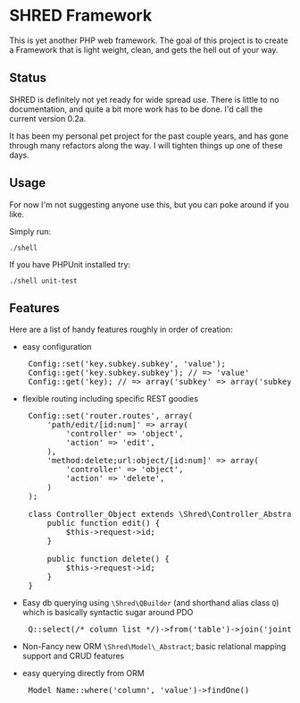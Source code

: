 SHRED Framework
===
This is yet another PHP web framework. The goal of this project is to create a
Framework that is light weight, clean, and gets the hell out of your way. 


Status
---
SHRED is definitely not yet ready for wide spread use. There is little to no
documentation, and quite a bit more work has to be done. I'd call the current
version 0.2a.

It has been my personal pet project for the past couple years, and has gone
through many refactors along the way. I will tighten things up one of these
days.


Usage
---
For now I'm not suggesting anyone use this, but you can poke around if you
like.

Simply run:

	./shell

If you have PHPUnit installed try:

	./shell unit-test


Features
---
Here are a list of handy features roughly in order of creation:

* easy configuration
<pre>
	Config::set('key.subkey.subkey', 'value');
	Config::get('key.subkey.subkey'); // => 'value'
	Config::get('key); // => array('subkey' => array('subkey' => 'value'))
</pre>

* flexible routing including specific REST goodies
<pre>
	Config::set('router.routes', array(
		'path/edit/[id:num]' => array(
			'controller' => 'object',
			'action' => 'edit',
		),
		'method:delete;url:object/[id:num]' => array(
			'controller' => 'object',
			'action' => 'delete',
		)
	);

	class Controller_Object extends \Shred\Controller_Abstract {
		public function edit() {
			$this->request->id;
		}

		public function delete() {
			$this->request->id;
		}
	}
</pre>

* Easy db querying using `\Shred\QBuilder` (and shorthand alias class `Q`) which is basically syntactic sugar around PDO
<pre>
	Q::select(/* column list */)->from('table')->join('jointable')->on('condition_lhs', 'condition_rhs')->where('column', 'value')->where('column', '>', 'operatorcompared')->order('column', 'asc')->limit(1)->execute();
</pre>

* Non-Fancy new ORM `\Shred\Model\_Abstract`; basic relational mapping support and CRUD features

* easy querying directly from ORM
<pre>
	Model_Name::where('column', 'value')->findOne()
</pre>
